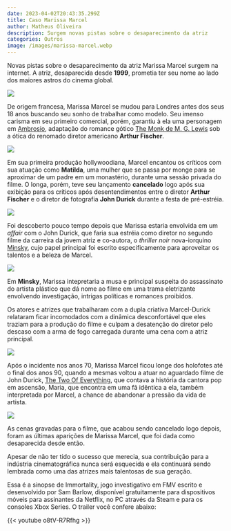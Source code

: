 ```yaml
---
date: 2023-04-02T20:43:35.299Z
title: Caso Marissa Marcel
author: Matheus Oliveira
description: Surgem novas pistas sobre o desaparecimento da atriz
categories: Outros
image: /images/marissa-marcel.webp
---
```

Novas pistas sobre o desaparecimento da atriz Marissa Marcel surgem na internet. A atriz, desaparecida desde **1999**, prometia ter seu nome ao lado dos maiores astros do cinema global.

![](/images/marissa-interview.webp)

De origem francesa, Marissa Marcel se mudou para Londres antes dos seus 18 anos buscando seu sonho de trabalhar como modelo. Seu imenso carisma em seu primeiro comercial, porém, garantiu à ela uma personagem em [Ambrosio](https://www.imdb.com/title/tt15173592/), adaptação do romance gótico [The Monk de M. G. Lewis](https://www.amazon.com.br/Monk-Matthew-Lewis/dp/0198704453) sob a ótica do renomado diretor americano **Arthur Fischer**.

![](/images/marissa-ambrosio-3.webp)

Em sua primeira produção hollywoodiana, Marcel encantou os críticos com sua atuação como **Matilda**, uma mulher que se passa por monge para se aproximar de um padre em um monastério, durante uma sessão privada do filme. O longa, porém, teve seu lançamento **cancelado** logo após sua exibição para os críticos após desentendimentos entre o diretor **Arthur Fischer** e o diretor de fotografia **John Durick** durante a festa de pré-estréia.

![](/images/marissa-ambrosio-2.webp)

Foi descoberto pouco tempo depois que Marissa estaria envolvida em um *affair* com o John Durick, que faria sua estréia como diretor no segundo filme da carreira da jovem atriz e co-autora, o *thriller noir* nova-iorquino [Minsky](https://www.imdb.com/title/tt15251038/), cujo papel principal foi escrito especificamente para aproveitar os talentos e a beleza de Marcel.

![](/images/marissa-minsky-2.webp)

Em **Minsky**, Marissa intepretaria a musa e principal suspeita do assassinato do artista plástico que dá nome ao filme em uma trama eletrizante envolvendo investigação, intrigas políticas e romances proibidos.

Os atores e atrizes que trabalharam com a dupla criativa Marcel-Durick relataram ficar incomodados com a dinâmica desconfortável que eles traziam para a produção do filme e culpam a desatenção do diretor pelo descaso com a arma de fogo carregada durante uma cena com a atriz principal.

![](/images/marissa-minsky-3.webp)

Após o incidente nos anos 70, Marissa Marcel ficou longe dos holofotes até o final dos anos 90, quando a mesmas voltou a atuar no aguardado filme de John Durick, [The Two Of Everything](https://www.imdb.com/title/tt15471536/), que contava a história da cantora pop em ascensão, Maria, que encontra em uma fã idêntica a ela, também interpretada por Marcel, a chance de abandonar a pressão da vida de artista. 

![](/images/marissa-toe-2.webp)

As cenas gravadas para o filme, que acabou sendo cancelado logo depois, foram as últimas aparições de Marissa Marcel, que foi dada como desaparecida desde então.

Apesar de não ter tido o sucesso que merecia, sua contribuição para a indústria cinematográfica nunca será esquecida e ela continuará sendo lembrada como uma das atrizes mais talentosas de sua geração.

Essa é a sinopse de Immortality, jogo investigativo em FMV escrito e desenvolvido por Sam Barlow, disponível gratuitamente para dispositivos móveis para assinantes da Netflix, no PC através da Steam e para os consoles Xbox Series. O trailer você confere abaixo:

{{< youtube o8tV-R7Rfhg >}}